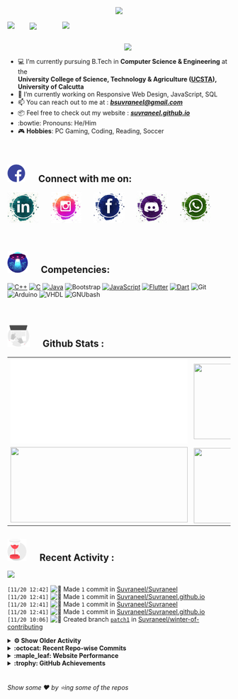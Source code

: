 <!--
[![Header](https://raw.githubusercontent.com/Suvraneel/Suvraneel/master/res/Github%20readme%20Header.png "Portfolio Website")]
(https://suvraneel.github.io/)
-->
<p align="center">
<img src="https://profile-counter.glitch.me/{Suvraneel}/count.svg"></p>

<p>
  <a href=https://open.spotify.com/user/4bio4arq8izb9sba4ly6al54v>
   <img align="right" src="https://spotify-diablo.vercel.app/api/spotify" height=auto width="380">
  </a>
  <img align="center" src="https://readme-typing-svg.herokuapp.com?font=Playfair+Display&color=F70000&size=30&center=true&vCenter=true&multiline=true&weight=100&height=100&width=220&lines=Hey+there%2C;I'm+Suvraneel+!">
  <img align="left" src="https://media.tenor.com/images/043986fe5f470eeb6d86515e6cda30fe/tenor.gif" width="50">
</p>
<br>
<a href="https://suvraneel.github.io" target="_blank"><img align='right' src="https://raw.githubusercontent.com/Suvraneel/Suvraneel/master/res/readme_banner.gif" width="240" height="auto"></a>
<br>

- :computer: I’m currently pursuing B.Tech in **Computer Science & Engineering** at the  
   **University College of Science, Technology & Agriculture ([UCSTA](http://www.caluniv-ucsta.net/)), University of Calcutta**
- :crystal_ball: I’m currently working on Responsive Web Design, JavaScript, SQL
- :mailbox: You can reach out to me at : ***bsuvraneel@gmail.com***
- :package: Feel free to check out my website : [***suvraneel.github.io***](https://suvraneel.github.io/)
- :bowtie: Pronouns: He/Him
- :video_game: **Hobbies**: PC Gaming, Coding, Reading, Soccer

<br>
<h2 align=left>
<img src="https://raw.githubusercontent.com/Suvraneel/Suvraneel/master/res/social.gif" height="40" width= auto>
&nbsp;&nbsp;&nbsp;&nbsp;
Connect with me on:
<br></h2>

<p>
<a href="https://www.linkedin.com/in/suvraneel-bhuin" target="_blank">
<img src="https://raw.githubusercontent.com/Suvraneel/Suvraneel/master/res/in.png" height="70" width= auto></a>
&nbsp;&nbsp;&nbsp;&nbsp;&nbsp;
<a href="https://www.instagram.com/el_diablo_suvraneel" target="_blank">
<img src="https://github.com/Suvraneel/Suvraneel/blob/master/res/ig.png" height="70" width= auto></a>
&nbsp;&nbsp;&nbsp;&nbsp;&nbsp;
<!--<a href="https://github.com/Suvraneel" target="_blank">
<img src="https://raw.githubusercontent.com/Suvraneel/Suvraneel/master/res/github.png" height="35" width= auto></a>
&nbsp;&nbsp;&nbsp;&nbsp;&nbsp;-->
<a href="https://www.facebook.com/suvraneel.bhuin" target="_blank">
<img src="https://raw.githubusercontent.com/Suvraneel/Suvraneel/master/res/fb.png" height="70" width= auto></a>
&nbsp;&nbsp;&nbsp;&nbsp;&nbsp;
<a href="https://discord.com/users/851345743935045652/" id="discord">
<img src="https://raw.githubusercontent.com/Suvraneel/Suvraneel/master/res/dc.jpg" height="70" width= auto></a>
&nbsp;&nbsp;&nbsp;&nbsp;&nbsp;
<a href="https://api.whatsapp.com/send?phone=917001967224&text=Hi!%20Suvraneel!!" id="whatsapp">
<img src="https://raw.githubusercontent.com/Suvraneel/Suvraneel/master/res/wp.png" height="70" width= auto></a>
</p>

<!-- Attribution: "Icon made by Freepik from www.flaticon.com"-->
<!--
- **Gmail**: &nbsp;&nbsp;&nbsp;&nbsp;&nbsp;&nbsp;&nbsp;&nbsp;&nbsp;&nbsp;&nbsp;&nbsp; bsuvraneel@gmail.com
- **LinkedIn**: &nbsp;&nbsp;&nbsp;&nbsp;&nbsp;&nbsp;&nbsp;&nbsp; https://www.linkedin.com/in/suvraneel-bhuin/
- **Facebook**: &nbsp;&nbsp;&nbsp;&nbsp;&nbsp;&nbsp; https://www.facebook.com/suvraneel.bhuin
- **Instagram**: &nbsp;&nbsp;&nbsp;&nbsp;&nbsp; https://www.instagram.com/el_diablo_suvraneel
- **Discord**: &nbsp;&nbsp;&nbsp;&nbsp;&nbsp;&nbsp;&nbsp;&nbsp;&nbsp; https://discord.com/users/851345743935045652/
- **WhatsApp**: &nbsp;&nbsp;&nbsp; [+91 7001967224](https://api.whatsapp.com/send?phone=917001967224&text=Hi!%20Suvraneel!!)
-->

<br>
<h2 align=left>
<img src="https://raw.githubusercontent.com/Suvraneel/Suvraneel/master/res/ufo.gif" height="50" width= auto>
&nbsp;&nbsp;&nbsp;&nbsp;
Competencies:
<br></h2>

[![C++](https://img.shields.io/badge/CPP-blue?style=for-the-badge&logo=cplusplus&labelColor=006199)](https://github.com/Suvraneel/Codechef/search?l=c%2B%2B)
[![C](https://img.shields.io/badge/C-black?style=for-the-badge&logo=c&labelColor=black&color=404040)](https://github.com/Suvraneel/Codechef/search?l=C)
[![Java](https://img.shields.io/badge/Java-orange?style=for-the-badge&logo=java&labelColor=e65c00&color=FE7D37)](https://github.com/Suvraneel/Codechef/search?l=Java)
![Bootstrap](https://img.shields.io/badge/Bootstrap-purple?style=for-the-badge&logo=bootstrap&labelColor=black&color=7952B3)
[![JavaScript](https://img.shields.io/badge/Javascript-yellow?style=for-the-badge&logo=javascript&labelColor=black&color=DFA200)](https://github.com/Suvraneel/Suvraneel/search?l=javascript)
[![Flutter](https://img.shields.io/badge/Flutter-blue?style=for-the-badge&logo=flutter&labelColor=0a97c2&color=0dbdf2)](https://github.com/Suvraneel/Diablo-Music/search?l=dart)
[![Dart](https://img.shields.io/badge/Dart-blue?style=for-the-badge&logo=dart&labelColor=1f7a7a&color=2eb8b8)](https://github.com/Suvraneel/Diablo-Music/search?l=dart)
![Git](https://img.shields.io/badge/Git-red?style=for-the-badge&logo=git&labelColor=black&color=red)
![Arduino](https://img.shields.io/badge/Arduino-blue?style=for-the-badge&logo=arduino&labelColor=black&color=00979D)
![VHDL](https://img.shields.io/badge/VHDL-red?style=for-the-badge&logo=xilinx&labelColor=cc0000&color=ff4d4d)
![GNUbash](https://img.shields.io/badge/GNU_Bash-blue?style=for-the-badge&logo=gnubash&labelColor=black&color=4EAA25)

<br>
<h2 align=left>
<img src="https://raw.githubusercontent.com/Suvraneel/Suvraneel/master/res/laptop.gif" height="50" width= auto>
&nbsp;&nbsp;&nbsp;&nbsp;
Github Stats :
<br></h2>

<table>
  <tr>
    <td align="center">
      <img alt="" width="400" src="https://github.com/Suvraneel/Suvraneel/blob/master/metrics.plugin.isocalendar.svg">
    </td>
    <td align="center">
        <img align="right" src ="https://github-readme-stats.vercel.app/api/top-langs/?username=suvraneel&layout=compact&hide_border=true&theme=vision-friendly-dark&langs_count=10&hide=jupyter%20notebook,tex,php" height="170px" width="360px">
    </td>
  </tr>
  <tr>
    <td align="center">
      <img alt="" width="400" src="https://github-readme-stats.vercel.app/api?username=suvraneel&show_icons=true&theme=vision-friendly-dark&hide_border=true" width="360px" height="170px" >
    </td>
    <td align="center">
        <img align="right" src ="https://github-readme-streak-stats.herokuapp.com?user=suvraneel&theme=vision-friendly-dark&hide_border=true" width="360px" height="170px">
    </td>
  </tr>
</table>

<!--
  <img align="left" src="https://github.com/lowlighter/lowlighter/blob/master/metrics.plugin.isocalendar.svg" width="300" height="180">
  <img align="right" src ="https://github-readme-stats.vercel.app/api/top-langs/?username=suvraneel&layout=compact&hide_border=true&theme=vision-friendly-dark&langs_count=10&hide=jupyter%20notebook,tex,php" width="300" height="180">
  <img align="left" src = "https://github-readme-stats.vercel.app/api?username=suvraneel&show_icons=true&theme=vision-friendly-dark&hide_border=true" width="300" height="180">
  <img align="right" src = "https://github-readme-streak-stats.herokuapp.com?user=suvraneel&theme=vision-friendly-dark&hide_border=true" width="300" height="180">
-->

<h2 align="left">
<img src="https://raw.githubusercontent.com/Suvraneel/Suvraneel/master/res/hourglass1.gif" height="50" width= auto>
&nbsp;&nbsp;&nbsp;&nbsp;
Recent Activity :
<br></h2>

<img src="https://activity-graph.herokuapp.com/graph?username=Suvraneel&bg_color=000000&line=ffb812&area=true&color=8135fc&hide_border=true&hide_title=true">

<!--START_SECTION:activity-->
`[11/20 12:42]` <img alt="📝" src="https://github.com/cheesits456/github-activity-readme/raw/master/icons/commit.png" align="top" height="18"> Made `1` commit in [Suvraneel/Suvraneel](https://github.com/Suvraneel/Suvraneel)  
`[11/20 12:41]` <img alt="📝" src="https://github.com/cheesits456/github-activity-readme/raw/master/icons/commit.png" align="top" height="18"> Made `1` commit in [Suvraneel/Suvraneel.github.io](https://github.com/Suvraneel/Suvraneel.github.io)  
`[11/20 12:41]` <img alt="📝" src="https://github.com/cheesits456/github-activity-readme/raw/master/icons/commit.png" align="top" height="18"> Made `1` commit in [Suvraneel/Suvraneel](https://github.com/Suvraneel/Suvraneel)  
`[11/20 12:41]` <img alt="📝" src="https://github.com/cheesits456/github-activity-readme/raw/master/icons/commit.png" align="top" height="18"> Made `1` commit in [Suvraneel/Suvraneel.github.io](https://github.com/Suvraneel/Suvraneel.github.io)  
`[11/20 10:06]` <img alt="📂" src="https://github.com/cheesits456/github-activity-readme/raw/master/icons/create-branch.png" align="top" height="18"> Created branch [`patch1`](https://github.com/Suvraneel/winter-of-contributing/tree/patch1) in [Suvraneel/winter-of-contributing](https://github.com/Suvraneel/winter-of-contributing)  

<details><summary><b> ⚙️ Show Older Activity</b></summary>

`[11/20 06:20]` <img alt="🗣" src="https://github.com/cheesits456/github-activity-readme/raw/master/icons/comment.png" align="top" height="18"> Commented on [`#8055`](https://github.com//girlscript/winter-of-contributing/issues/8055 'Documentation of traversal problems') in [girlscript/winter-of-contributing](https://github.com/girlscript/winter-of-contributing)  
`[11/20 06:17]` <img alt="🗣" src="https://github.com/cheesits456/github-activity-readme/raw/master/icons/comment.png" align="top" height="18"> Commented on [`#7377`](https://github.com//girlscript/winter-of-contributing/issues/7377 'Operations in Binary Tree') in [girlscript/winter-of-contributing](https://github.com/girlscript/winter-of-contributing)  
`[11/20 06:16]` <img alt="❗️" src="https://github.com/cheesits456/github-activity-readme/raw/master/icons/issue.png" align="top" height="18"> Closed issue [`#7874`](https://github.com//girlscript/winter-of-contributing/issues/7874 '[C_CPP]: NP Completeness ') in [girlscript/winter-of-contributing](https://github.com/girlscript/winter-of-contributing)  
`[11/20 06:15]` <img alt="📝" src="https://github.com/cheesits456/github-activity-readme/raw/master/icons/commit.png" align="top" height="18"> Made `5` commits in [girlscript/winter-of-contributing](https://github.com/girlscript/winter-of-contributing)  
`[11/20 06:15]` <img alt="🎉" src="https://github.com/cheesits456/github-activity-readme/raw/master/icons/merge.png" align="top" height="18"> Merged PR [`#7875`](https://github.com//girlscript/winter-of-contributing/pull/7875 'NP Completeness') in [girlscript/winter-of-contributing](https://github.com/girlscript/winter-of-contributing)  
`[11/19 14:12]` <img alt="📝" src="https://github.com/cheesits456/github-activity-readme/raw/master/icons/commit.png" align="top" height="18"> Made `2` commits in [Suvraneel/Suvraneel](https://github.com/Suvraneel/Suvraneel)  
`[11/19 14:12]` <img alt="🎉" src="https://github.com/cheesits456/github-activity-readme/raw/master/icons/merge.png" align="top" height="18"> Merged PR [`#22`](https://github.com//Suvraneel/Suvraneel/pull/22 '[ImgBot] Optimize images') in [Suvraneel/Suvraneel](https://github.com/Suvraneel/Suvraneel)  
`[11/19 09:24]` <img alt="📝" src="https://github.com/cheesits456/github-activity-readme/raw/master/icons/commit.png" align="top" height="18"> Made `8` commits in [Suvraneel/Automated-assign-labeler](https://github.com/Suvraneel/Automated-assign-labeler)  
`[11/19 06:56]` <img alt="❌" src="https://github.com/cheesits456/github-activity-readme/raw/master/icons/delete.png" align="top" height="18"> Deleted `add-license-1` from [Suvraneel/Automated-assign-labeler](https://github.com/Suvraneel/Automated-assign-labeler)  
`[11/19 06:56]` <img alt="📝" src="https://github.com/cheesits456/github-activity-readme/raw/master/icons/commit.png" align="top" height="18"> Made `2` commits in [Suvraneel/Automated-assign-labeler](https://github.com/Suvraneel/Automated-assign-labeler)  
`[11/19 06:56]` <img alt="🎉" src="https://github.com/cheesits456/github-activity-readme/raw/master/icons/merge.png" align="top" height="18"> Merged PR [`#156`](https://github.com//Suvraneel/Automated-assign-labeler/pull/156 'Create LICENSE') in [Suvraneel/Automated-assign-labeler](https://github.com/Suvraneel/Automated-assign-labeler)  
`[11/19 06:55]` <img alt="✅" src="https://github.com/cheesits456/github-activity-readme/raw/master/icons/pr-open.png" align="top" height="18"> Opened PR [`#156`](https://github.com//Suvraneel/Automated-assign-labeler/pull/156 'Create LICENSE') in [Suvraneel/Automated-assign-labeler](https://github.com/Suvraneel/Automated-assign-labeler)  
`[11/19 06:55]` <img alt="📂" src="https://github.com/cheesits456/github-activity-readme/raw/master/icons/create-branch.png" align="top" height="18"> Created branch [`add-license-1`](https://github.com/Suvraneel/Automated-assign-labeler/tree/add-license-1) in [Suvraneel/Automated-assign-labeler](https://github.com/Suvraneel/Automated-assign-labeler)  
`[11/19 06:37]` <img alt="🗣" src="https://github.com/cheesits456/github-activity-readme/raw/master/icons/comment.png" align="top" height="18"> Commented on [`#7874`](https://github.com//girlscript/winter-of-contributing/issues/7874 '[C_CPP]: NP Completeness ') in [girlscript/winter-of-contributing](https://github.com/girlscript/winter-of-contributing)  
`[11/18 21:29]` <img alt="📝" src="https://github.com/cheesits456/github-activity-readme/raw/master/icons/commit.png" align="top" height="18"> Made `2` commits in [Suvraneel/Automated-assign-labeler](https://github.com/Suvraneel/Automated-assign-labeler)  
`[11/18 20:42]` <img alt="❌" src="https://github.com/cheesits456/github-activity-readme/raw/master/icons/pr-close.png" align="top" height="18"> Closed PR [`#21`](https://github.com//Suvraneel/Suvraneel/pull/21 '[ImgBot] Optimize images') in [Suvraneel/Suvraneel](https://github.com/Suvraneel/Suvraneel)  
`[11/18 20:40]` <img alt="❗️" src="https://github.com/cheesits456/github-activity-readme/raw/master/icons/issue.png" align="top" height="18"> Closed issue [`#7973`](https://github.com//girlscript/winter-of-contributing/issues/7973 'Fold Fulkerson Algorithm || Network Flow Algorithm') in [girlscript/winter-of-contributing](https://github.com/girlscript/winter-of-contributing)  
`[11/18 20:40]` <img alt="📝" src="https://github.com/cheesits456/github-activity-readme/raw/master/icons/commit.png" align="top" height="18"> Made `4` commits in [girlscript/winter-of-contributing](https://github.com/girlscript/winter-of-contributing)  
`[11/18 20:40]` <img alt="🎉" src="https://github.com/cheesits456/github-activity-readme/raw/master/icons/merge.png" align="top" height="18"> Merged PR [`#7979`](https://github.com//girlscript/winter-of-contributing/pull/7979 ' Ford Fulkerson Algorithm || Network Graph') in [girlscript/winter-of-contributing](https://github.com/girlscript/winter-of-contributing)  
`[11/18 20:40]` <img alt="🗣" src="https://github.com/cheesits456/github-activity-readme/raw/master/icons/comment.png" align="top" height="18"> Commented on [`#7979`](https://github.com//girlscript/winter-of-contributing/issues/7979 ' Ford Fulkerson Algorithm || Network Graph') in [girlscript/winter-of-contributing](https://github.com/girlscript/winter-of-contributing)  
`[11/18 20:40]` <img alt="📝" src="https://github.com/cheesits456/github-activity-readme/raw/master/icons/commit.png" align="top" height="18"> Made `333` commits in [DwipshikhaLodh/winter-of-contributing](https://github.com/DwipshikhaLodh/winter-of-contributing)  
`[11/18 20:30]` <img alt="📝" src="https://github.com/cheesits456/github-activity-readme/raw/master/icons/commit.png" align="top" height="18"> Made `6` commits in [Suvraneel/Automated-assign-labeler](https://github.com/Suvraneel/Automated-assign-labeler)  
`[11/18 17:36]` <img alt="❗️" src="https://github.com/cheesits456/github-activity-readme/raw/master/icons/issue.png" align="top" height="18"> Opened issue [`#155`](https://github.com//Suvraneel/Automated-assign-labeler/issues/155 'bug test') in [Suvraneel/Automated-assign-labeler](https://github.com/Suvraneel/Automated-assign-labeler)  
`[11/18 17:34]` <img alt="📝" src="https://github.com/cheesits456/github-activity-readme/raw/master/icons/commit.png" align="top" height="18"> Made `1` commit in [Suvraneel/Automated-assign-labeler](https://github.com/Suvraneel/Automated-assign-labeler)  
`[11/18 17:34]` <img alt="❗️" src="https://github.com/cheesits456/github-activity-readme/raw/master/icons/issue.png" align="top" height="18"> Opened issue [`#154`](https://github.com//Suvraneel/Automated-assign-labeler/issues/154 'bug') in [Suvraneel/Automated-assign-labeler](https://github.com/Suvraneel/Automated-assign-labeler)  
`[11/18 17:33]` <img alt="📝" src="https://github.com/cheesits456/github-activity-readme/raw/master/icons/commit.png" align="top" height="18"> Made `1` commit in [Suvraneel/Automated-assign-labeler](https://github.com/Suvraneel/Automated-assign-labeler)  
`[11/18 17:29]` <img alt="❌" src="https://github.com/cheesits456/github-activity-readme/raw/master/icons/pr-close.png" align="top" height="18"> Reopened PR [`#153`](https://github.com//Suvraneel/Automated-assign-labeler/pull/153 'Cybersecurity test') in [Suvraneel/Automated-assign-labeler](https://github.com/Suvraneel/Automated-assign-labeler)  
`[11/18 17:29]` <img alt="❌" src="https://github.com/cheesits456/github-activity-readme/raw/master/icons/pr-close.png" align="top" height="18"> Closed PR [`#153`](https://github.com//Suvraneel/Automated-assign-labeler/pull/153 'Cybersecurity test') in [Suvraneel/Automated-assign-labeler](https://github.com/Suvraneel/Automated-assign-labeler)  
`[11/18 17:27]` <img alt="📝" src="https://github.com/cheesits456/github-activity-readme/raw/master/icons/commit.png" align="top" height="18"> Made `7` commits in [Suvraneel/Automated-assign-labeler](https://github.com/Suvraneel/Automated-assign-labeler)  
`[11/18 17:13]` <img alt="✅" src="https://github.com/cheesits456/github-activity-readme/raw/master/icons/pr-open.png" align="top" height="18"> Opened PR [`#153`](https://github.com//Suvraneel/Automated-assign-labeler/pull/153 'Cyberscurity test') in [Suvraneel/Automated-assign-labeler](https://github.com/Suvraneel/Automated-assign-labeler)  
`[11/18 17:13]` <img alt="📝" src="https://github.com/cheesits456/github-activity-readme/raw/master/icons/commit.png" align="top" height="18"> Made `2` commits in [Suvraneel/Automated-assign-labeler](https://github.com/Suvraneel/Automated-assign-labeler)  
`[11/18 17:05]` <img alt="✅" src="https://github.com/cheesits456/github-activity-readme/raw/master/icons/pr-open.png" align="top" height="18"> Opened PR [`#152`](https://github.com//Suvraneel/Automated-assign-labeler/pull/152 'Create testFile.txt') in [Suvraneel/Automated-assign-labeler](https://github.com/Suvraneel/Automated-assign-labeler)  
`[11/18 17:04]` <img alt="📂" src="https://github.com/cheesits456/github-activity-readme/raw/master/icons/create-branch.png" align="top" height="18"> Created branch [`C_CPP`](https://github.com/Suvraneel/Automated-assign-labeler/tree/C_CPP) in [Suvraneel/Automated-assign-labeler](https://github.com/Suvraneel/Automated-assign-labeler)  
`[11/18 17:04]` <img alt="❌" src="https://github.com/cheesits456/github-activity-readme/raw/master/icons/delete.png" align="top" height="18"> Deleted `C/CPP` from [Suvraneel/Automated-assign-labeler](https://github.com/Suvraneel/Automated-assign-labeler)  
`[11/18 17:04]` <img alt="📂" src="https://github.com/cheesits456/github-activity-readme/raw/master/icons/create-branch.png" align="top" height="18"> Created branch [`C/CPP`](https://github.com/Suvraneel/Automated-assign-labeler/tree/C/CPP) in [Suvraneel/Automated-assign-labeler](https://github.com/Suvraneel/Automated-assign-labeler)  
`[11/18 17:04]` <img alt="📝" src="https://github.com/cheesits456/github-activity-readme/raw/master/icons/commit.png" align="top" height="18"> Made `3` commits in [Suvraneel/Automated-assign-labeler](https://github.com/Suvraneel/Automated-assign-labeler)  
`[11/18 15:00]` <img alt="❗️" src="https://github.com/cheesits456/github-activity-readme/raw/master/icons/issue.png" align="top" height="18"> Opened issue [`#151`](https://github.com//Suvraneel/Automated-assign-labeler/issues/151 '[Create New Issue]: ') in [Suvraneel/Automated-assign-labeler](https://github.com/Suvraneel/Automated-assign-labeler)  
`[11/18 14:59]` <img alt="📝" src="https://github.com/cheesits456/github-activity-readme/raw/master/icons/commit.png" align="top" height="18"> Made `2` commits in [Suvraneel/Automated-assign-labeler](https://github.com/Suvraneel/Automated-assign-labeler)  
`[11/18 14:58]` <img alt="❗️" src="https://github.com/cheesits456/github-activity-readme/raw/master/icons/issue.png" align="top" height="18"> Closed issue [`#150`](https://github.com//Suvraneel/Automated-assign-labeler/issues/150 'test') in [Suvraneel/Automated-assign-labeler](https://github.com/Suvraneel/Automated-assign-labeler)  
`[11/18 14:57]` <img alt="❗️" src="https://github.com/cheesits456/github-activity-readme/raw/master/icons/issue.png" align="top" height="18"> Opened issue [`#150`](https://github.com//Suvraneel/Automated-assign-labeler/issues/150 'test') in [Suvraneel/Automated-assign-labeler](https://github.com/Suvraneel/Automated-assign-labeler)  
`[11/18 14:57]` <img alt="📝" src="https://github.com/cheesits456/github-activity-readme/raw/master/icons/commit.png" align="top" height="18"> Made `5` commits in [Suvraneel/Automated-assign-labeler](https://github.com/Suvraneel/Automated-assign-labeler)  
`[11/17 17:10]` <img alt="🗣" src="https://github.com/cheesits456/github-activity-readme/raw/master/icons/comment.png" align="top" height="18"> Commented on [`#8002`](https://github.com//girlscript/winter-of-contributing/issues/8002 'fix link') in [girlscript/winter-of-contributing](https://github.com/girlscript/winter-of-contributing)  
`[11/17 17:09]` <img alt="🗣" src="https://github.com/cheesits456/github-activity-readme/raw/master/icons/comment.png" align="top" height="18"> Commented on [`#7893`](https://github.com//girlscript/winter-of-contributing/issues/7893 'Added Audio for arrays of pointers in C') in [girlscript/winter-of-contributing](https://github.com/girlscript/winter-of-contributing)  
`[11/17 17:08]` <img alt="❌" src="https://github.com/cheesits456/github-activity-readme/raw/master/icons/pr-close.png" align="top" height="18"> Closed PR [`#7975`](https://github.com//girlscript/winter-of-contributing/pull/7975 'Reversal of Linked List') in [girlscript/winter-of-contributing](https://github.com/girlscript/winter-of-contributing)  
`[11/17 17:07]` <img alt="❌" src="https://github.com/cheesits456/github-activity-readme/raw/master/icons/pr-close.png" align="top" height="18"> Closed PR [`#7778`](https://github.com//girlscript/winter-of-contributing/pull/7778 'DP || Warshall\'s Algorithm') in [girlscript/winter-of-contributing](https://github.com/girlscript/winter-of-contributing)  
`[11/17 17:06]` <img alt="📝" src="https://github.com/cheesits456/github-activity-readme/raw/master/icons/commit.png" align="top" height="18"> Made `1` commit in [girlscript/winter-of-contributing](https://github.com/girlscript/winter-of-contributing)  
`[11/17 17:05]` <img alt="❌" src="https://github.com/cheesits456/github-activity-readme/raw/master/icons/pr-close.png" align="top" height="18"> Closed PR [`#8002`](https://github.com//girlscript/winter-of-contributing/pull/8002 'fix link') in [girlscript/winter-of-contributing](https://github.com/girlscript/winter-of-contributing)  
`[11/17 17:05]` <img alt="🗣" src="https://github.com/cheesits456/github-activity-readme/raw/master/icons/comment.png" align="top" height="18"> Commented on [`#8002`](https://github.com//girlscript/winter-of-contributing/issues/8002 'fix link') in [girlscript/winter-of-contributing](https://github.com/girlscript/winter-of-contributing)  
`[11/17 17:05]` <img alt="🔍" src="https://github.com/cheesits456/github-activity-readme/raw/master/icons/review.png" align="top" height="18"> Reviewed [`#8002`](https://github.com//girlscript/winter-of-contributing/pull/8002 'fix link') in [girlscript/winter-of-contributing](https://github.com/girlscript/winter-of-contributing)  
`[11/17 17:05]` <img alt="🔍" src="https://github.com/cheesits456/github-activity-readme/raw/master/icons/review.png" align="top" height="18"> Reviewed [`#8002`](https://github.com//girlscript/winter-of-contributing/pull/8002 'fix link') in [girlscript/winter-of-contributing](https://github.com/girlscript/winter-of-contributing)  
`[11/17 17:00]` <img alt="🔍" src="https://github.com/cheesits456/github-activity-readme/raw/master/icons/review.png" align="top" height="18"> Reviewed [`#7979`](https://github.com//girlscript/winter-of-contributing/pull/7979 ' Ford Fulkerson Algorithm || Network Graph') in [girlscript/winter-of-contributing](https://github.com/girlscript/winter-of-contributing)  
`[11/17 15:33]` <img alt="🗣" src="https://github.com/cheesits456/github-activity-readme/raw/master/icons/comment.png" align="top" height="18"> Commented on [`#7572`](https://github.com//girlscript/winter-of-contributing/issues/7572 'What_is_Encapsulation_in_cpp(A).md') in [girlscript/winter-of-contributing](https://github.com/girlscript/winter-of-contributing)  
`[11/17 15:30]` <img alt="🗣" src="https://github.com/cheesits456/github-activity-readme/raw/master/icons/comment.png" align="top" height="18"> Commented on [`#7572`](https://github.com//girlscript/winter-of-contributing/issues/7572 'What_is_Encapsulation_in_cpp(A).md') in [girlscript/winter-of-contributing](https://github.com/girlscript/winter-of-contributing)  
`[11/17 14:05]` <img alt="🗣" src="https://github.com/cheesits456/github-activity-readme/raw/master/icons/comment.png" align="top" height="18"> Commented on [`#7893`](https://github.com//girlscript/winter-of-contributing/issues/7893 'Added Audio for arrays of pointers in C') in [girlscript/winter-of-contributing](https://github.com/girlscript/winter-of-contributing)  
`[11/17 06:27]` <img alt="🗣" src="https://github.com/cheesits456/github-activity-readme/raw/master/icons/comment.png" align="top" height="18"> Commented on [`#7377`](https://github.com//girlscript/winter-of-contributing/issues/7377 'Operations in Binary Tree') in [girlscript/winter-of-contributing](https://github.com/girlscript/winter-of-contributing)  
`[11/17 06:24]` <img alt="❌" src="https://github.com/cheesits456/github-activity-readme/raw/master/icons/pr-close.png" align="top" height="18"> Closed PR [`#7935`](https://github.com//girlscript/winter-of-contributing/pull/7935 'Cholesky Method in C++') in [girlscript/winter-of-contributing](https://github.com/girlscript/winter-of-contributing)  
`[11/17 06:24]` <img alt="🗣" src="https://github.com/cheesits456/github-activity-readme/raw/master/icons/comment.png" align="top" height="18"> Commented on [`#7935`](https://github.com//girlscript/winter-of-contributing/issues/7935 'Cholesky Method in C++') in [girlscript/winter-of-contributing](https://github.com/girlscript/winter-of-contributing)  
`[11/17 06:18]` <img alt="❌" src="https://github.com/cheesits456/github-activity-readme/raw/master/icons/delete.png" align="top" height="18"> Deleted `imgbot` from [Suvraneel/Suvraneel](https://github.com/Suvraneel/Suvraneel)  
`[11/17 06:18]` <img alt="📝" src="https://github.com/cheesits456/github-activity-readme/raw/master/icons/commit.png" align="top" height="18"> Made `2` commits in [Suvraneel/Suvraneel](https://github.com/Suvraneel/Suvraneel)  
`[11/17 06:18]` <img alt="🎉" src="https://github.com/cheesits456/github-activity-readme/raw/master/icons/merge.png" align="top" height="18"> Merged PR [`#20`](https://github.com//Suvraneel/Suvraneel/pull/20 '[ImgBot] Optimize images') in [Suvraneel/Suvraneel](https://github.com/Suvraneel/Suvraneel)  
`[11/16 05:24]` <img alt="📝" src="https://github.com/cheesits456/github-activity-readme/raw/master/icons/commit.png" align="top" height="18"> Made `2` commits in [Suvraneel/Suvraneel](https://github.com/Suvraneel/Suvraneel)  
`[11/16 05:24]` <img alt="🎉" src="https://github.com/cheesits456/github-activity-readme/raw/master/icons/merge.png" align="top" height="18"> Merged PR [`#19`](https://github.com//Suvraneel/Suvraneel/pull/19 '[ImgBot] Optimize images') in [Suvraneel/Suvraneel](https://github.com/Suvraneel/Suvraneel)  
`[11/16 05:24]` <img alt="❗️" src="https://github.com/cheesits456/github-activity-readme/raw/master/icons/issue.png" align="top" height="18"> Closed issue [`#15`](https://github.com//Saviour1001/GitHub-Workflow-Bot/issues/15 'CPP ') in [Saviour1001/GitHub-Workflow-Bot](https://github.com/Saviour1001/GitHub-Workflow-Bot)  
`[11/16 05:24]` <img alt="🗣" src="https://github.com/cheesits456/github-activity-readme/raw/master/icons/comment.png" align="top" height="18"> Commented on [`#7377`](https://github.com//girlscript/winter-of-contributing/issues/7377 'Operations in Binary Tree') in [girlscript/winter-of-contributing](https://github.com/girlscript/winter-of-contributing)  
`[11/16 05:23]` <img alt="❗️" src="https://github.com/cheesits456/github-activity-readme/raw/master/icons/issue.png" align="top" height="18"> Closed issue [`#7386`](https://github.com//girlscript/winter-of-contributing/issues/7386 'Calendar In C') in [girlscript/winter-of-contributing](https://github.com/girlscript/winter-of-contributing)  
`[11/16 05:22]` <img alt="❗️" src="https://github.com/cheesits456/github-activity-readme/raw/master/icons/issue.png" align="top" height="18"> Closed issue [`#7351`](https://github.com//girlscript/winter-of-contributing/issues/7351 'Infix To Postfix Using Array in C') in [girlscript/winter-of-contributing](https://github.com/girlscript/winter-of-contributing)  
`[11/16 05:22]` <img alt="📝" src="https://github.com/cheesits456/github-activity-readme/raw/master/icons/commit.png" align="top" height="18"> Made `6` commits in [girlscript/winter-of-contributing](https://github.com/girlscript/winter-of-contributing)  
`[11/16 05:22]` <img alt="🎉" src="https://github.com/cheesits456/github-activity-readme/raw/master/icons/merge.png" align="top" height="18"> Merged PR [`#7365`](https://github.com//girlscript/winter-of-contributing/pull/7365 'Infix To Postfix in C') in [girlscript/winter-of-contributing](https://github.com/girlscript/winter-of-contributing)  
`[11/16 05:21]` <img alt="📝" src="https://github.com/cheesits456/github-activity-readme/raw/master/icons/commit.png" align="top" height="18"> Made `6` commits in [girlscript/winter-of-contributing](https://github.com/girlscript/winter-of-contributing)  
`[11/16 05:21]` <img alt="🎉" src="https://github.com/cheesits456/github-activity-readme/raw/master/icons/merge.png" align="top" height="18"> Merged PR [`#7387`](https://github.com//girlscript/winter-of-contributing/pull/7387 'Calendar In C') in [girlscript/winter-of-contributing](https://github.com/girlscript/winter-of-contributing)  
`[11/15 16:40]` <img alt="📝" src="https://github.com/cheesits456/github-activity-readme/raw/master/icons/commit.png" align="top" height="18"> Made `5` commits in [girlscript/winter-of-contributing](https://github.com/girlscript/winter-of-contributing)  
`[11/15 16:40]` <img alt="🎉" src="https://github.com/cheesits456/github-activity-readme/raw/master/icons/merge.png" align="top" height="18"> Merged PR [`#7847`](https://github.com//girlscript/winter-of-contributing/pull/7847 'Dynamic Programming : Rod Cutting') in [girlscript/winter-of-contributing](https://github.com/girlscript/winter-of-contributing)  
`[11/15 16:40]` <img alt="🗣" src="https://github.com/cheesits456/github-activity-readme/raw/master/icons/comment.png" align="top" height="18"> Commented on [`#7847`](https://github.com//girlscript/winter-of-contributing/issues/7847 'Dynamic Programming : Rod Cutting') in [girlscript/winter-of-contributing](https://github.com/girlscript/winter-of-contributing)  
`[11/15 16:26]` <img alt="🗣" src="https://github.com/cheesits456/github-activity-readme/raw/master/icons/comment.png" align="top" height="18"> Commented on [`#7760`](https://github.com//girlscript/winter-of-contributing/issues/7760 'OS - Shortest Job First Scheduling') in [girlscript/winter-of-contributing](https://github.com/girlscript/winter-of-contributing)  
`[11/13 13:22]` <img alt="❗️" src="https://github.com/cheesits456/github-activity-readme/raw/master/icons/issue.png" align="top" height="18"> Closed issue [`#1341`](https://github.com//girlscript/winter-of-contributing/issues/1341 'C_CPP: Single Inheritance Documentation') in [girlscript/winter-of-contributing](https://github.com/girlscript/winter-of-contributing)  
`[11/13 13:20]` <img alt="❌" src="https://github.com/cheesits456/github-activity-readme/raw/master/icons/pr-close.png" align="top" height="18"> Closed PR [`#6431`](https://github.com//girlscript/winter-of-contributing/pull/6431 'Structured Binding') in [girlscript/winter-of-contributing](https://github.com/girlscript/winter-of-contributing)  
`[11/13 13:19]` <img alt="❗️" src="https://github.com/cheesits456/github-activity-readme/raw/master/icons/issue.png" align="top" height="18"> Closed issue [`#7213`](https://github.com//girlscript/winter-of-contributing/issues/7213 'C_CPP: Why to Overload Operators Using Friend Functions?') in [girlscript/winter-of-contributing](https://github.com/girlscript/winter-of-contributing)  
`[11/13 13:19]` <img alt="📝" src="https://github.com/cheesits456/github-activity-readme/raw/master/icons/commit.png" align="top" height="18"> Made `5` commits in [girlscript/winter-of-contributing](https://github.com/girlscript/winter-of-contributing)  
`[11/13 13:19]` <img alt="🎉" src="https://github.com/cheesits456/github-activity-readme/raw/master/icons/merge.png" align="top" height="18"> Merged PR [`#7660`](https://github.com//girlscript/winter-of-contributing/pull/7660 'C_CPP: Why To Overload Operators Using Friend Functions') in [girlscript/winter-of-contributing](https://github.com/girlscript/winter-of-contributing)  
`[11/13 13:19]` <img alt="🗣" src="https://github.com/cheesits456/github-activity-readme/raw/master/icons/comment.png" align="top" height="18"> Commented on [`#7660`](https://github.com//girlscript/winter-of-contributing/issues/7660 'C_CPP: Why To Overload Operators Using Friend Functions') in [girlscript/winter-of-contributing](https://github.com/girlscript/winter-of-contributing)  
`[11/13 13:15]` <img alt="🗣" src="https://github.com/cheesits456/github-activity-readme/raw/master/icons/comment.png" align="top" height="18"> Commented on [`#7761`](https://github.com//girlscript/winter-of-contributing/issues/7761 'LCA of a Binary Tree') in [girlscript/winter-of-contributing](https://github.com/girlscript/winter-of-contributing)  
`[11/13 13:15]` <img alt="🎉" src="https://github.com/cheesits456/github-activity-readme/raw/master/icons/merge.png" align="top" height="18"> Merged PR [`#7761`](https://github.com//girlscript/winter-of-contributing/pull/7761 'LCA of a Binary Tree') in [girlscript/winter-of-contributing](https://github.com/girlscript/winter-of-contributing)  
`[11/13 13:15]` <img alt="📝" src="https://github.com/cheesits456/github-activity-readme/raw/master/icons/commit.png" align="top" height="18"> Made `7` commits in [girlscript/winter-of-contributing](https://github.com/girlscript/winter-of-contributing)  
`[11/13 13:10]` <img alt="❌" src="https://github.com/cheesits456/github-activity-readme/raw/master/icons/pr-close.png" align="top" height="18"> Closed PR [`#6421`](https://github.com//girlscript/winter-of-contributing/pull/6421 'Added inherit.md') in [girlscript/winter-of-contributing](https://github.com/girlscript/winter-of-contributing)  
`[11/13 13:08]` <img alt="🗣" src="https://github.com/cheesits456/github-activity-readme/raw/master/icons/comment.png" align="top" height="18"> Commented on [`#7760`](https://github.com//girlscript/winter-of-contributing/issues/7760 'OS - Shortest Job First Scheduling') in [girlscript/winter-of-contributing](https://github.com/girlscript/winter-of-contributing)  
`[11/11 19:43]` <img alt="❗️" src="https://github.com/cheesits456/github-activity-readme/raw/master/icons/issue.png" align="top" height="18"> Closed issue [`#7640`](https://github.com//girlscript/winter-of-contributing/issues/7640 'Adding Roman to Integer code to Brute Force') in [girlscript/winter-of-contributing](https://github.com/girlscript/winter-of-contributing)  
`[11/11 19:43]` <img alt="🗣" src="https://github.com/cheesits456/github-activity-readme/raw/master/icons/comment.png" align="top" height="18"> Commented on [`#7652`](https://github.com//girlscript/winter-of-contributing/issues/7652 'Create roman_to_integer.md') in [girlscript/winter-of-contributing](https://github.com/girlscript/winter-of-contributing)  
`[11/11 19:42]` <img alt="📝" src="https://github.com/cheesits456/github-activity-readme/raw/master/icons/commit.png" align="top" height="18"> Made `11` commits in [girlscript/winter-of-contributing](https://github.com/girlscript/winter-of-contributing)  
`[11/11 19:42]` <img alt="🎉" src="https://github.com/cheesits456/github-activity-readme/raw/master/icons/merge.png" align="top" height="18"> Merged PR [`#7652`](https://github.com//girlscript/winter-of-contributing/pull/7652 'Create roman_to_integer.md') in [girlscript/winter-of-contributing](https://github.com/girlscript/winter-of-contributing)  
`[11/11 11:10]` <img alt="🔍" src="https://github.com/cheesits456/github-activity-readme/raw/master/icons/review.png" align="top" height="18"> Reviewed [`#7652`](https://github.com//girlscript/winter-of-contributing/pull/7652 'Create roman_to_integer.md') in [girlscript/winter-of-contributing](https://github.com/girlscript/winter-of-contributing)  
`[11/11 07:25]` <img alt="🔍" src="https://github.com/cheesits456/github-activity-readme/raw/master/icons/review.png" align="top" height="18"> Reviewed [`#7652`](https://github.com//girlscript/winter-of-contributing/pull/7652 'Create roman_to_integer.md') in [girlscript/winter-of-contributing](https://github.com/girlscript/winter-of-contributing)  
`[11/11 07:25]` <img alt="🔍" src="https://github.com/cheesits456/github-activity-readme/raw/master/icons/review.png" align="top" height="18"> Reviewed [`#7652`](https://github.com//girlscript/winter-of-contributing/pull/7652 'Create roman_to_integer.md') in [girlscript/winter-of-contributing](https://github.com/girlscript/winter-of-contributing)  
`[11/11 07:21]` <img alt="❗️" src="https://github.com/cheesits456/github-activity-readme/raw/master/icons/issue.png" align="top" height="18"> Closed issue [`#7461`](https://github.com//girlscript/winter-of-contributing/issues/7461 'Input Buffer') in [girlscript/winter-of-contributing](https://github.com/girlscript/winter-of-contributing)  
`[11/11 07:21]` <img alt="📝" src="https://github.com/cheesits456/github-activity-readme/raw/master/icons/commit.png" align="top" height="18"> Made `2` commits in [girlscript/winter-of-contributing](https://github.com/girlscript/winter-of-contributing)  
`[11/11 07:21]` <img alt="🎉" src="https://github.com/cheesits456/github-activity-readme/raw/master/icons/merge.png" align="top" height="18"> Merged PR [`#7680`](https://github.com//girlscript/winter-of-contributing/pull/7680 'Input Buffer') in [girlscript/winter-of-contributing](https://github.com/girlscript/winter-of-contributing)  
`[11/10 21:11]` <img alt="❗️" src="https://github.com/cheesits456/github-activity-readme/raw/master/icons/issue.png" align="top" height="18"> Closed issue [`#4858`](https://github.com//girlscript/winter-of-contributing/issues/4858 'stringstream in cpp') in [girlscript/winter-of-contributing](https://github.com/girlscript/winter-of-contributing)  
`[11/10 21:10]` <img alt="❌" src="https://github.com/cheesits456/github-activity-readme/raw/master/icons/pr-close.png" align="top" height="18"> Closed PR [`#5042`](https://github.com//girlscript/winter-of-contributing/pull/5042 ' String stream #4858') in [girlscript/winter-of-contributing](https://github.com/girlscript/winter-of-contributing)  
`[11/10 21:09]` <img alt="❌" src="https://github.com/cheesits456/github-activity-readme/raw/master/icons/pr-close.png" align="top" height="18"> Closed PR [`#4534`](https://github.com//girlscript/winter-of-contributing/pull/4534 'C/CPP: Operator Precedence') in [girlscript/winter-of-contributing](https://github.com/girlscript/winter-of-contributing)  
`[11/10 21:09]` <img alt="❌" src="https://github.com/cheesits456/github-activity-readme/raw/master/icons/pr-close.png" align="top" height="18"> Closed PR [`#4126`](https://github.com//girlscript/winter-of-contributing/pull/4126 'Added documentation') in [girlscript/winter-of-contributing](https://github.com/girlscript/winter-of-contributing)  
`[11/10 21:08]` <img alt="❗️" src="https://github.com/cheesits456/github-activity-readme/raw/master/icons/issue.png" align="top" height="18"> Closed issue [`#6828`](https://github.com//girlscript/winter-of-contributing/issues/6828 'Introduction of Competitive Programming') in [girlscript/winter-of-contributing](https://github.com/girlscript/winter-of-contributing)  
`[11/10 21:08]` <img alt="❌" src="https://github.com/cheesits456/github-activity-readme/raw/master/icons/pr-close.png" align="top" height="18"> Closed PR [`#6829`](https://github.com//girlscript/winter-of-contributing/pull/6829 'Introduction of Competitive Programming') in [girlscript/winter-of-contributing](https://github.com/girlscript/winter-of-contributing)  
`[11/10 21:07]` <img alt="❌" src="https://github.com/cheesits456/github-activity-readme/raw/master/icons/pr-close.png" align="top" height="18"> Closed PR [`#5173`](https://github.com//girlscript/winter-of-contributing/pull/5173 'upper_triangular_matrix.md') in [girlscript/winter-of-contributing](https://github.com/girlscript/winter-of-contributing)  
`[11/10 21:06]` <img alt="❌" src="https://github.com/cheesits456/github-activity-readme/raw/master/icons/pr-close.png" align="top" height="18"> Closed PR [`#5094`](https://github.com//girlscript/winter-of-contributing/pull/5094 'Documentation on Introduction of Heaps') in [girlscript/winter-of-contributing](https://github.com/girlscript/winter-of-contributing)  
`[11/10 21:06]` <img alt="❗️" src="https://github.com/cheesits456/github-activity-readme/raw/master/icons/issue.png" align="top" height="18"> Closed issue [`#863`](https://github.com//girlscript/winter-of-contributing/issues/863 'C_CPP : Looping Control Structure') in [girlscript/winter-of-contributing](https://github.com/girlscript/winter-of-contributing)  
`[11/10 21:05]` <img alt="❌" src="https://github.com/cheesits456/github-activity-readme/raw/master/icons/pr-close.png" align="top" height="18"> Closed PR [`#4189`](https://github.com//girlscript/winter-of-contributing/pull/4189 'C_CPP : added  `Looping Control Structure.md` in C/C++') in [girlscript/winter-of-contributing](https://github.com/girlscript/winter-of-contributing)  
`[11/10 21:04]` <img alt="🗣" src="https://github.com/cheesits456/github-activity-readme/raw/master/icons/comment.png" align="top" height="18"> Commented on [`#7680`](https://github.com//girlscript/winter-of-contributing/issues/7680 'Input Buffer') in [girlscript/winter-of-contributing](https://github.com/girlscript/winter-of-contributing)  
`[11/10 21:04]` <img alt="❗️" src="https://github.com/cheesits456/github-activity-readme/raw/master/icons/issue.png" align="top" height="18"> Closed issue [`#7376`](https://github.com//girlscript/winter-of-contributing/issues/7376 'Operations in Binary Tree') in [girlscript/winter-of-contributing](https://github.com/girlscript/winter-of-contributing)  
`[11/10 21:04]` <img alt="🗣" src="https://github.com/cheesits456/github-activity-readme/raw/master/icons/comment.png" align="top" height="18"> Commented on [`#7705`](https://github.com//girlscript/winter-of-contributing/issues/7705 'Create Basic_operations.md') in [girlscript/winter-of-contributing](https://github.com/girlscript/winter-of-contributing)  
`[11/10 21:03]` <img alt="📝" src="https://github.com/cheesits456/github-activity-readme/raw/master/icons/commit.png" align="top" height="18"> Made `4` commits in [girlscript/winter-of-contributing](https://github.com/girlscript/winter-of-contributing)  
`[11/10 21:03]` <img alt="🎉" src="https://github.com/cheesits456/github-activity-readme/raw/master/icons/merge.png" align="top" height="18"> Merged PR [`#7705`](https://github.com//girlscript/winter-of-contributing/pull/7705 'Create Basic_operations.md') in [girlscript/winter-of-contributing](https://github.com/girlscript/winter-of-contributing)  
`[11/10 15:16]` <img alt="📝" src="https://github.com/cheesits456/github-activity-readme/raw/master/icons/commit.png" align="top" height="18"> Made `1` commit in [Suvraneel/fcc-machine-learning-with-python](https://github.com/Suvraneel/fcc-machine-learning-with-python)  
`[11/10 14:43]` <img alt="⭐" src="https://github.com/cheesits456/github-activity-readme/raw/master/icons/star.png" align="top" height="18"> Starred [hemenkapadia/getbhavcopy](https://github.com/hemenkapadia/getbhavcopy)  
`[11/10 14:41]` <img alt="⭐" src="https://github.com/cheesits456/github-activity-readme/raw/master/icons/star.png" align="top" height="18"> Starred [chakra-ui/chakra-ui](https://github.com/chakra-ui/chakra-ui)  
`[11/10 11:06]` <img alt="⭐" src="https://github.com/cheesits456/github-activity-readme/raw/master/icons/star.png" align="top" height="18"> Starred [react-designer/react-designer](https://github.com/react-designer/react-designer)  
`[11/10 10:53]` <img alt="⭐" src="https://github.com/cheesits456/github-activity-readme/raw/master/icons/star.png" align="top" height="18"> Starred [brillout/awesome-react-components](https://github.com/brillout/awesome-react-components)  
`[11/09 12:52]` <img alt="🗣" src="https://github.com/cheesits456/github-activity-readme/raw/master/icons/comment.png" align="top" height="18"> Commented on [`#7365`](https://github.com//girlscript/winter-of-contributing/issues/7365 'Infix To Postfix in C') in [girlscript/winter-of-contributing](https://github.com/girlscript/winter-of-contributing)  
`[11/09 12:47]` <img alt="❗️" src="https://github.com/cheesits456/github-activity-readme/raw/master/icons/issue.png" align="top" height="18"> Closed issue [`#6722`](https://github.com//girlscript/winter-of-contributing/issues/6722 'Revesing a Queue') in [girlscript/winter-of-contributing](https://github.com/girlscript/winter-of-contributing)  
`[11/09 12:47]` <img alt="📝" src="https://github.com/cheesits456/github-activity-readme/raw/master/icons/commit.png" align="top" height="18"> Made `11` commits in [girlscript/winter-of-contributing](https://github.com/girlscript/winter-of-contributing)  
`[11/09 12:47]` <img alt="🎉" src="https://github.com/cheesits456/github-activity-readme/raw/master/icons/merge.png" align="top" height="18"> Merged PR [`#7169`](https://github.com//girlscript/winter-of-contributing/pull/7169 'Reversing a queue') in [girlscript/winter-of-contributing](https://github.com/girlscript/winter-of-contributing)  
`[11/09 12:46]` <img alt="📝" src="https://github.com/cheesits456/github-activity-readme/raw/master/icons/commit.png" align="top" height="18"> Made `1` commit in [stutimohta20/winter-of-contributing](https://github.com/stutimohta20/winter-of-contributing)  
`[11/09 12:45]` <img alt="🗣" src="https://github.com/cheesits456/github-activity-readme/raw/master/icons/comment.png" align="top" height="18"> Commented on [`#7169`](https://github.com//girlscript/winter-of-contributing/issues/7169 'Reversing a queue') in [girlscript/winter-of-contributing](https://github.com/girlscript/winter-of-contributing)  
`[11/09 11:23]` <img alt="🔍" src="https://github.com/cheesits456/github-activity-readme/raw/master/icons/review.png" align="top" height="18"> Reviewed [`#7169`](https://github.com//girlscript/winter-of-contributing/pull/7169 'Reversing a queue') in [girlscript/winter-of-contributing](https://github.com/girlscript/winter-of-contributing)  
`[11/09 11:23]` <img alt="🔍" src="https://github.com/cheesits456/github-activity-readme/raw/master/icons/review.png" align="top" height="18"> Reviewed [`#7169`](https://github.com//girlscript/winter-of-contributing/pull/7169 'Reversing a queue') in [girlscript/winter-of-contributing](https://github.com/girlscript/winter-of-contributing)  
`[11/09 11:18]` <img alt="📝" src="https://github.com/cheesits456/github-activity-readme/raw/master/icons/commit.png" align="top" height="18"> Made `2` commits in [Suvraneel/Suvraneel](https://github.com/Suvraneel/Suvraneel)  
`[11/09 11:18]` <img alt="🎉" src="https://github.com/cheesits456/github-activity-readme/raw/master/icons/merge.png" align="top" height="18"> Merged PR [`#18`](https://github.com//Suvraneel/Suvraneel/pull/18 '[ImgBot] Optimize images') in [Suvraneel/Suvraneel](https://github.com/Suvraneel/Suvraneel)  
`[11/09 11:17]` <img alt="🔍" src="https://github.com/cheesits456/github-activity-readme/raw/master/icons/review.png" align="top" height="18"> Reviewed [`#7387`](https://github.com//girlscript/winter-of-contributing/pull/7387 'Calendar In C') in [girlscript/winter-of-contributing](https://github.com/girlscript/winter-of-contributing)  
`[11/09 11:17]` <img alt="🔍" src="https://github.com/cheesits456/github-activity-readme/raw/master/icons/review.png" align="top" height="18"> Reviewed [`#7387`](https://github.com//girlscript/winter-of-contributing/pull/7387 'Calendar In C') in [girlscript/winter-of-contributing](https://github.com/girlscript/winter-of-contributing)  
`[11/09 11:15]` <img alt="❗️" src="https://github.com/cheesits456/github-activity-readme/raw/master/icons/issue.png" align="top" height="18"> Closed issue [`#7424`](https://github.com//girlscript/winter-of-contributing/issues/7424 'Undefined Behaviour in C and CPP') in [girlscript/winter-of-contributing](https://github.com/girlscript/winter-of-contributing)  
`[11/09 11:14]` <img alt="📝" src="https://github.com/cheesits456/github-activity-readme/raw/master/icons/commit.png" align="top" height="18"> Made `4` commits in [girlscript/winter-of-contributing](https://github.com/girlscript/winter-of-contributing)  
`[11/09 11:14]` <img alt="🎉" src="https://github.com/cheesits456/github-activity-readme/raw/master/icons/merge.png" align="top" height="18"> Merged PR [`#7428`](https://github.com//girlscript/winter-of-contributing/pull/7428 'Undefined Behaviour in C/CPP') in [girlscript/winter-of-contributing](https://github.com/girlscript/winter-of-contributing)  
`[11/08 20:07]` <img alt="📝" src="https://github.com/cheesits456/github-activity-readme/raw/master/icons/commit.png" align="top" height="18"> Made `1` commit in [Suvraneel/fcc-machine-learning-with-python](https://github.com/Suvraneel/fcc-machine-learning-with-python)  
`[11/08 19:24]` <img alt="⭐" src="https://github.com/cheesits456/github-activity-readme/raw/master/icons/star.png" align="top" height="18"> Starred [swapniljariwala/nsepy](https://github.com/swapniljariwala/nsepy)  
`[11/08 19:21]` <img alt="📝" src="https://github.com/cheesits456/github-activity-readme/raw/master/icons/commit.png" align="top" height="18"> Made `1` commit in [Suvraneel/fcc-machine-learning-with-python](https://github.com/Suvraneel/fcc-machine-learning-with-python)  
`[11/08 16:18]` <img alt="⭐" src="https://github.com/cheesits456/github-activity-readme/raw/master/icons/star.png" align="top" height="18"> Starred [oukleon/CSCI795_finalproject_Stock_prediction](https://github.com/oukleon/CSCI795_finalproject_Stock_prediction)  
`[11/07 19:08]` <img alt="❗️" src="https://github.com/cheesits456/github-activity-readme/raw/master/icons/issue.png" align="top" height="18"> Closed issue [`#7439`](https://github.com//girlscript/winter-of-contributing/issues/7439 'Railway Reservation System') in [girlscript/winter-of-contributing](https://github.com/girlscript/winter-of-contributing)  
`[11/07 19:08]` <img alt="📝" src="https://github.com/cheesits456/github-activity-readme/raw/master/icons/commit.png" align="top" height="18"> Made `4` commits in [girlscript/winter-of-contributing](https://github.com/girlscript/winter-of-contributing)  
`[11/07 19:08]` <img alt="🎉" src="https://github.com/cheesits456/github-activity-readme/raw/master/icons/merge.png" align="top" height="18"> Merged PR [`#7443`](https://github.com//girlscript/winter-of-contributing/pull/7443 'Railway Reservation System') in [girlscript/winter-of-contributing](https://github.com/girlscript/winter-of-contributing)  
`[11/07 07:49]` <img alt="📝" src="https://github.com/cheesits456/github-activity-readme/raw/master/icons/commit.png" align="top" height="18"> Made `2` commits in [Suvraneel/Suvraneel](https://github.com/Suvraneel/Suvraneel)  
`[11/07 07:49]` <img alt="🎉" src="https://github.com/cheesits456/github-activity-readme/raw/master/icons/merge.png" align="top" height="18"> Merged PR [`#17`](https://github.com//Suvraneel/Suvraneel/pull/17 '[ImgBot] Optimize images') in [Suvraneel/Suvraneel](https://github.com/Suvraneel/Suvraneel)  
`[11/07 07:48]` <img alt="🗣" src="https://github.com/cheesits456/github-activity-readme/raw/master/icons/comment.png" align="top" height="18"> Commented on [`#7382`](https://github.com//girlscript/winter-of-contributing/issues/7382 'Constant Declaration') in [girlscript/winter-of-contributing](https://github.com/girlscript/winter-of-contributing)  
`[11/07 07:48]` <img alt="❗️" src="https://github.com/cheesits456/github-activity-readme/raw/master/icons/issue.png" align="top" height="18"> Closed issue [`#7380`](https://github.com//girlscript/winter-of-contributing/issues/7380 'Constant Declaration') in [girlscript/winter-of-contributing](https://github.com/girlscript/winter-of-contributing)  
`[11/07 07:48]` <img alt="📝" src="https://github.com/cheesits456/github-activity-readme/raw/master/icons/commit.png" align="top" height="18"> Made `3` commits in [girlscript/winter-of-contributing](https://github.com/girlscript/winter-of-contributing)  
`[11/07 07:48]` <img alt="🎉" src="https://github.com/cheesits456/github-activity-readme/raw/master/icons/merge.png" align="top" height="18"> Merged PR [`#7382`](https://github.com//girlscript/winter-of-contributing/pull/7382 'Constant Declaration') in [girlscript/winter-of-contributing](https://github.com/girlscript/winter-of-contributing)  
`[11/07 07:46]` <img alt="❗️" src="https://github.com/cheesits456/github-activity-readme/raw/master/icons/issue.png" align="top" height="18"> Closed issue [`#6208`](https://github.com//girlscript/winter-of-contributing/issues/6208 'Egg Dropping') in [girlscript/winter-of-contributing](https://github.com/girlscript/winter-of-contributing)  
`[11/07 07:46]` <img alt="📝" src="https://github.com/cheesits456/github-activity-readme/raw/master/icons/commit.png" align="top" height="18"> Made `6` commits in [girlscript/winter-of-contributing](https://github.com/girlscript/winter-of-contributing)  
`[11/07 07:46]` <img alt="🎉" src="https://github.com/cheesits456/github-activity-readme/raw/master/icons/merge.png" align="top" height="18"> Merged PR [`#6209`](https://github.com//girlscript/winter-of-contributing/pull/6209 'Egg Dropping') in [girlscript/winter-of-contributing](https://github.com/girlscript/winter-of-contributing)  
`[11/06 12:09]` <img alt="🗣" src="https://github.com/cheesits456/github-activity-readme/raw/master/icons/comment.png" align="top" height="18"> Commented on [`#7382`](https://github.com//girlscript/winter-of-contributing/issues/7382 'Constant Declaration') in [girlscript/winter-of-contributing](https://github.com/girlscript/winter-of-contributing)  
`[11/06 12:08]` <img alt="❗️" src="https://github.com/cheesits456/github-activity-readme/raw/master/icons/issue.png" align="top" height="18"> Closed issue [`#2038`](https://github.com//girlscript/winter-of-contributing/issues/2038 'Matrix ') in [girlscript/winter-of-contributing](https://github.com/girlscript/winter-of-contributing)  
`[11/06 12:07]` <img alt="❗️" src="https://github.com/cheesits456/github-activity-readme/raw/master/icons/issue.png" align="top" height="18"> Closed issue [`#7095`](https://github.com//girlscript/winter-of-contributing/issues/7095 'Program for matrix multiplication of 2-D array in c') in [girlscript/winter-of-contributing](https://github.com/girlscript/winter-of-contributing)  
`[11/06 12:07]` <img alt="📝" src="https://github.com/cheesits456/github-activity-readme/raw/master/icons/commit.png" align="top" height="18"> Made `6` commits in [girlscript/winter-of-contributing](https://github.com/girlscript/winter-of-contributing)  
`[11/06 12:07]` <img alt="🎉" src="https://github.com/cheesits456/github-activity-readme/raw/master/icons/merge.png" align="top" height="18"> Merged PR [`#7096`](https://github.com//girlscript/winter-of-contributing/pull/7096 'Program for matrix multiplication of 2-D array in c') in [girlscript/winter-of-contributing](https://github.com/girlscript/winter-of-contributing)  
`[11/06 12:07]` <img alt="🗣" src="https://github.com/cheesits456/github-activity-readme/raw/master/icons/comment.png" align="top" height="18"> Commented on [`#7096`](https://github.com//girlscript/winter-of-contributing/issues/7096 'Program for matrix multiplication of 2-D array in c') in [girlscript/winter-of-contributing](https://github.com/girlscript/winter-of-contributing)  
`[11/06 08:03]` <img alt="🔍" src="https://github.com/cheesits456/github-activity-readme/raw/master/icons/review.png" align="top" height="18"> Reviewed [`#6209`](https://github.com//girlscript/winter-of-contributing/pull/6209 'Egg Dropping') in [girlscript/winter-of-contributing](https://github.com/girlscript/winter-of-contributing)  
`[11/06 07:55]` <img alt="📝" src="https://github.com/cheesits456/github-activity-readme/raw/master/icons/commit.png" align="top" height="18"> Made `805` commits in [ikavyajain/winter-of-contributing](https://github.com/ikavyajain/winter-of-contributing)  
`[11/06 06:47]` <img alt="📝" src="https://github.com/cheesits456/github-activity-readme/raw/master/icons/commit.png" align="top" height="18"> Made `2` commits in [Suvraneel/Suvraneel](https://github.com/Suvraneel/Suvraneel)  
`[11/06 06:47]` <img alt="🎉" src="https://github.com/cheesits456/github-activity-readme/raw/master/icons/merge.png" align="top" height="18"> Merged PR [`#16`](https://github.com//Suvraneel/Suvraneel/pull/16 '[ImgBot] Optimize images') in [Suvraneel/Suvraneel](https://github.com/Suvraneel/Suvraneel)  
`[11/05 17:30]` <img alt="❌" src="https://github.com/cheesits456/github-activity-readme/raw/master/icons/pr-close.png" align="top" height="18"> Closed PR [`#1552`](https://github.com//girlscript/winter-of-contributing/pull/1552 'Python_Stack&_Queue') in [girlscript/winter-of-contributing](https://github.com/girlscript/winter-of-contributing)  
`[11/04 20:50]` <img alt="📝" src="https://github.com/cheesits456/github-activity-readme/raw/master/icons/commit.png" align="top" height="18"> Made `2` commits in [Suvraneel/Suvraneel](https://github.com/Suvraneel/Suvraneel)  
`[11/04 20:50]` <img alt="🎉" src="https://github.com/cheesits456/github-activity-readme/raw/master/icons/merge.png" align="top" height="18"> Merged PR [`#15`](https://github.com//Suvraneel/Suvraneel/pull/15 '[ImgBot] Optimize images') in [Suvraneel/Suvraneel](https://github.com/Suvraneel/Suvraneel)  
`[11/04 11:57]` <img alt="📝" src="https://github.com/cheesits456/github-activity-readme/raw/master/icons/commit.png" align="top" height="18"> Made `10` commits in [girlscript/winter-of-contributing](https://github.com/girlscript/winter-of-contributing)  
`[11/04 11:33]` <img alt="❗️" src="https://github.com/cheesits456/github-activity-readme/raw/master/icons/issue.png" align="top" height="18"> Closed issue [`#7122`](https://github.com//girlscript/winter-of-contributing/issues/7122 'C_CPP : Interpolation Search in document form') in [girlscript/winter-of-contributing](https://github.com/girlscript/winter-of-contributing)  
`[11/04 11:33]` <img alt="📝" src="https://github.com/cheesits456/github-activity-readme/raw/master/icons/commit.png" align="top" height="18"> Made `7` commits in [girlscript/winter-of-contributing](https://github.com/girlscript/winter-of-contributing)  
`[11/04 11:33]` <img alt="🎉" src="https://github.com/cheesits456/github-activity-readme/raw/master/icons/merge.png" align="top" height="18"> Merged PR [`#7126`](https://github.com//girlscript/winter-of-contributing/pull/7126 'C_CPP : Interpolation Search in Document Form') in [girlscript/winter-of-contributing](https://github.com/girlscript/winter-of-contributing)  
`[11/04 11:32]` <img alt="📝" src="https://github.com/cheesits456/github-activity-readme/raw/master/icons/commit.png" align="top" height="18"> Made `86` commits in [Pranshu321/winter-of-contributing](https://github.com/Pranshu321/winter-of-contributing)  
`[11/04 11:32]` <img alt="🔍" src="https://github.com/cheesits456/github-activity-readme/raw/master/icons/review.png" align="top" height="18"> Reviewed [`#7126`](https://github.com//girlscript/winter-of-contributing/pull/7126 'C_CPP : Interpolation Search in Document Form') in [girlscript/winter-of-contributing](https://github.com/girlscript/winter-of-contributing)  
`[11/04 11:32]` <img alt="📝" src="https://github.com/cheesits456/github-activity-readme/raw/master/icons/commit.png" align="top" height="18"> Made `1` commit in [Pranshu321/winter-of-contributing](https://github.com/Pranshu321/winter-of-contributing)  
`[11/04 11:31]` <img alt="📝" src="https://github.com/cheesits456/github-activity-readme/raw/master/icons/commit.png" align="top" height="18"> Made `2` commits in [girlscript/winter-of-contributing](https://github.com/girlscript/winter-of-contributing)  
`[11/04 11:29]` <img alt="❗️" src="https://github.com/cheesits456/github-activity-readme/raw/master/icons/issue.png" align="top" height="18"> Closed issue [`#7221`](https://github.com//girlscript/winter-of-contributing/issues/7221 'Audio for passing parameters to the function') in [girlscript/winter-of-contributing](https://github.com/girlscript/winter-of-contributing)  
`[11/04 11:29]` <img alt="📝" src="https://github.com/cheesits456/github-activity-readme/raw/master/icons/commit.png" align="top" height="18"> Made `3` commits in [girlscript/winter-of-contributing](https://github.com/girlscript/winter-of-contributing)  
`[11/04 11:29]` <img alt="🎉" src="https://github.com/cheesits456/github-activity-readme/raw/master/icons/merge.png" align="top" height="18"> Merged PR [`#7222`](https://github.com//girlscript/winter-of-contributing/pull/7222 'Added Audio for Passing Parameters to a function') in [girlscript/winter-of-contributing](https://github.com/girlscript/winter-of-contributing)  
`[11/04 11:28]` <img alt="❗️" src="https://github.com/cheesits456/github-activity-readme/raw/master/icons/issue.png" align="top" height="18"> Closed issue [`#7260`](https://github.com//girlscript/winter-of-contributing/issues/7260 'Middle Of a Singly Linked List [Documentation]') in [girlscript/winter-of-contributing](https://github.com/girlscript/winter-of-contributing)  
`[11/04 11:28]` <img alt="📝" src="https://github.com/cheesits456/github-activity-readme/raw/master/icons/commit.png" align="top" height="18"> Made `8` commits in [girlscript/winter-of-contributing](https://github.com/girlscript/winter-of-contributing)  
`[11/04 11:28]` <img alt="🎉" src="https://github.com/cheesits456/github-activity-readme/raw/master/icons/merge.png" align="top" height="18"> Merged PR [`#7261`](https://github.com//girlscript/winter-of-contributing/pull/7261 'Middle_Element_Of_Singly_Linked_List_C++.md') in [girlscript/winter-of-contributing](https://github.com/girlscript/winter-of-contributing)  
`[11/04 11:28]` <img alt="🗣" src="https://github.com/cheesits456/github-activity-readme/raw/master/icons/comment.png" align="top" height="18"> Commented on [`#7261`](https://github.com//girlscript/winter-of-contributing/issues/7261 'Middle_Element_Of_Singly_Linked_List_C++.md') in [girlscript/winter-of-contributing](https://github.com/girlscript/winter-of-contributing)  
`[11/04 11:25]` <img alt="🔍" src="https://github.com/cheesits456/github-activity-readme/raw/master/icons/review.png" align="top" height="18"> Reviewed [`#7126`](https://github.com//girlscript/winter-of-contributing/pull/7126 'C_CPP : Interpolation Search in Document Form') in [girlscript/winter-of-contributing](https://github.com/girlscript/winter-of-contributing)  
`[11/04 05:18]` <img alt="🗣" src="https://github.com/cheesits456/github-activity-readme/raw/master/icons/comment.png" align="top" height="18"> Commented on [`#7261`](https://github.com//girlscript/winter-of-contributing/issues/7261 'Create Middle_Element_Of_Singly_Linked_List_C++.md') in [girlscript/winter-of-contributing](https://github.com/girlscript/winter-of-contributing)  
`[11/03 21:29]` <img alt="📝" src="https://github.com/cheesits456/github-activity-readme/raw/master/icons/commit.png" align="top" height="18"> Made `2` commits in [Suvraneel/Suvraneel](https://github.com/Suvraneel/Suvraneel)  
`[11/03 21:29]` <img alt="🎉" src="https://github.com/cheesits456/github-activity-readme/raw/master/icons/merge.png" align="top" height="18"> Merged PR [`#14`](https://github.com//Suvraneel/Suvraneel/pull/14 '[ImgBot] Optimize images') in [Suvraneel/Suvraneel](https://github.com/Suvraneel/Suvraneel)  
`[11/03 20:48]` <img alt="🗣" src="https://github.com/cheesits456/github-activity-readme/raw/master/icons/comment.png" align="top" height="18"> Commented on [`#7103`](https://github.com//girlscript/winter-of-contributing/issues/7103 'C/C++: Card shuffle') in [girlscript/winter-of-contributing](https://github.com/girlscript/winter-of-contributing)  
`[11/03 20:46]` <img alt="🔍" src="https://github.com/cheesits456/github-activity-readme/raw/master/icons/review.png" align="top" height="18"> Reviewed [`#7103`](https://github.com//girlscript/winter-of-contributing/pull/7103 'C/C++: Card shuffle') in [girlscript/winter-of-contributing](https://github.com/girlscript/winter-of-contributing)  
`[11/03 20:46]` <img alt="🔍" src="https://github.com/cheesits456/github-activity-readme/raw/master/icons/review.png" align="top" height="18"> Reviewed [`#7103`](https://github.com//girlscript/winter-of-contributing/pull/7103 'C/C++: Card shuffle') in [girlscript/winter-of-contributing](https://github.com/girlscript/winter-of-contributing)  
`[11/03 15:18]` <img alt="❗️" src="https://github.com/cheesits456/github-activity-readme/raw/master/icons/issue.png" align="top" height="18"> Closed issue [`#6785`](https://github.com//girlscript/winter-of-contributing/issues/6785 'Dijkstra Algorithm [shortest path]') in [girlscript/winter-of-contributing](https://github.com/girlscript/winter-of-contributing)  
`[11/03 15:18]` <img alt="📝" src="https://github.com/cheesits456/github-activity-readme/raw/master/icons/commit.png" align="top" height="18"> Made `9` commits in [girlscript/winter-of-contributing](https://github.com/girlscript/winter-of-contributing)  
`[11/03 15:18]` <img alt="🎉" src="https://github.com/cheesits456/github-activity-readme/raw/master/icons/merge.png" align="top" height="18"> Merged PR [`#6856`](https://github.com//girlscript/winter-of-contributing/pull/6856 'Dijkstra\'s Algorithm') in [girlscript/winter-of-contributing](https://github.com/girlscript/winter-of-contributing)  
`[11/03 15:18]` <img alt="🗣" src="https://github.com/cheesits456/github-activity-readme/raw/master/icons/comment.png" align="top" height="18"> Commented on [`#6856`](https://github.com//girlscript/winter-of-contributing/issues/6856 'Dijkstra\'s Algorithm') in [girlscript/winter-of-contributing](https://github.com/girlscript/winter-of-contributing)  
`[11/03 13:53]` <img alt="🗣" src="https://github.com/cheesits456/github-activity-readme/raw/master/icons/comment.png" align="top" height="18"> Commented on [`#7232`](https://github.com//girlscript/winter-of-contributing/issues/7232 'Concepts of Friend Functions in Cpp') in [girlscript/winter-of-contributing](https://github.com/girlscript/winter-of-contributing)  
`[11/03 13:18]` <img alt="❗️" src="https://github.com/cheesits456/github-activity-readme/raw/master/icons/issue.png" align="top" height="18"> Closed issue [`#6724`](https://github.com//girlscript/winter-of-contributing/issues/6724 'Structured Binding') in [girlscript/winter-of-contributing](https://github.com/girlscript/winter-of-contributing)  
`[11/03 13:18]` <img alt="🗣" src="https://github.com/cheesits456/github-activity-readme/raw/master/icons/comment.png" align="top" height="18"> Commented on [`#6728`](https://github.com//girlscript/winter-of-contributing/issues/6728 'Structured Binding') in [girlscript/winter-of-contributing](https://github.com/girlscript/winter-of-contributing)  
`[11/03 13:18]` <img alt="📝" src="https://github.com/cheesits456/github-activity-readme/raw/master/icons/commit.png" align="top" height="18"> Made `7` commits in [girlscript/winter-of-contributing](https://github.com/girlscript/winter-of-contributing)  
`[11/03 13:18]` <img alt="🎉" src="https://github.com/cheesits456/github-activity-readme/raw/master/icons/merge.png" align="top" height="18"> Merged PR [`#6728`](https://github.com//girlscript/winter-of-contributing/pull/6728 'Structured Binding') in [girlscript/winter-of-contributing](https://github.com/girlscript/winter-of-contributing)  
`[11/03 13:17]` <img alt="📝" src="https://github.com/cheesits456/github-activity-readme/raw/master/icons/commit.png" align="top" height="18"> Made `2` commits in [Megha0606/winter-of-contributing](https://github.com/Megha0606/winter-of-contributing)  
`[11/03 11:53]` <img alt="🔍" src="https://github.com/cheesits456/github-activity-readme/raw/master/icons/review.png" align="top" height="18"> Reviewed [`#7126`](https://github.com//girlscript/winter-of-contributing/pull/7126 'C_CPP : Interpolation Search in Document Form') in [girlscript/winter-of-contributing](https://github.com/girlscript/winter-of-contributing)  
`[11/03 11:53]` <img alt="🔍" src="https://github.com/cheesits456/github-activity-readme/raw/master/icons/review.png" align="top" height="18"> Reviewed [`#7126`](https://github.com//girlscript/winter-of-contributing/pull/7126 'C_CPP : Interpolation Search in Document Form') in [girlscript/winter-of-contributing](https://github.com/girlscript/winter-of-contributing)  
`[11/03 11:51]` <img alt="🗣" src="https://github.com/cheesits456/github-activity-readme/raw/master/icons/comment.png" align="top" height="18"> Commented on [`#7087`](https://github.com//girlscript/winter-of-contributing/issues/7087 'Create Sort_two_array_without_extra_space.md') in [girlscript/winter-of-contributing](https://github.com/girlscript/winter-of-contributing)  
`[11/03 11:50]` <img alt="❌" src="https://github.com/cheesits456/github-activity-readme/raw/master/icons/pr-close.png" align="top" height="18"> Reopened PR [`#7087`](https://github.com//girlscript/winter-of-contributing/pull/7087 'Create Sort_two_array_without_extra_space.md') in [girlscript/winter-of-contributing](https://github.com/girlscript/winter-of-contributing)  
`[11/03 11:50]` <img alt="❌" src="https://github.com/cheesits456/github-activity-readme/raw/master/icons/pr-close.png" align="top" height="18"> Closed PR [`#7087`](https://github.com//girlscript/winter-of-contributing/pull/7087 'Create Sort_two_array_without_extra_space.md') in [girlscript/winter-of-contributing](https://github.com/girlscript/winter-of-contributing)  
`[11/03 11:47]` <img alt="🗣" src="https://github.com/cheesits456/github-activity-readme/raw/master/icons/comment.png" align="top" height="18"> Commented on [`#6331`](https://github.com//girlscript/winter-of-contributing/issues/6331 'Heap Sort in C') in [girlscript/winter-of-contributing](https://github.com/girlscript/winter-of-contributing)  
`[11/03 11:47]` <img alt="🔍" src="https://github.com/cheesits456/github-activity-readme/raw/master/icons/review.png" align="top" height="18"> Reviewed [`#6331`](https://github.com//girlscript/winter-of-contributing/pull/6331 'Heap Sort in C') in [girlscript/winter-of-contributing](https://github.com/girlscript/winter-of-contributing)  
`[11/03 11:46]` <img alt="❌" src="https://github.com/cheesits456/github-activity-readme/raw/master/icons/pr-close.png" align="top" height="18"> Closed PR [`#6331`](https://github.com//girlscript/winter-of-contributing/pull/6331 'Heap Sort in C') in [girlscript/winter-of-contributing](https://github.com/girlscript/winter-of-contributing)  

</details>
<!--END_SECTION:activity-->

<details>
<summary> <b>  :octocat: Recent Repo-wise Commits </b></summary>
  
<!-- START gadpp -->
- Suvraneel/Suvraneel.github.io, [refs/heads/main@47570847f51c545a2377265005b7e1ba6b3b7785](https://github.com/Suvraneel/Suvraneel.github.io/commit/47570847f51c545a2377265005b7e1ba6b3b7785)
- Suvraneel/Codechef, [refs/heads/main@b61efea37cedddfa7d187c2d67375cad2c581e67](https://github.com/Suvraneel/Codechef/commit/b61efea37cedddfa7d187c2d67375cad2c581e67)
- Suvraneel/Diablo-Music, [refs/heads/imgbot@9c9be3829ba1cbed0ae64665843dd93e05878b7e](https://github.com/Suvraneel/Diablo-Music/commit/9c9be3829ba1cbed0ae64665843dd93e05878b7e)
- Suvraneel/diablo-music-app, [refs/heads/main@bfaacb2f30a349e5b5fa27ad38950343c891f155](https://github.com/Suvraneel/diablo-music-app/commit/bfaacb2f30a349e5b5fa27ad38950343c891f155)
- Suvraneel/C-programming, [refs/heads/main@29e864b2a84f10da4d56659eada49856e6f0939a](https://github.com/Suvraneel/C-programming/commit/29e864b2a84f10da4d56659eada49856e6f0939a)
  
</details>

<details>
  <summary> <b>  :maple_leaf: Website Performance </b></summary>
<img src="https://metrics.lecoq.io/Suvraneel?template=classic&base.header=0&base.activity=0&base.community=0&base.repositories=0&base.metadata=0&pagespeed=1&pagespeed.url=.user.website&pagespeed.detailed=false&pagespeed.screenshot=false&config.timezone=Asia%2FCalcutta">
</details>

<details>
<summary> <b>  :trophy: GitHub Achievements </b></summary>
<img src="https://github.com/Suvraneel/Suvraneel/blob/master/metrics.plugin.achievements.svg">
</details><br>





###### Show some ❤️ by ⭐ing some of the repos 

